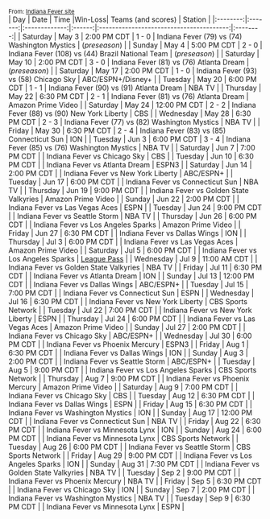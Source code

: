 <small>From: [Indiana Fever site](https://fever.wnba.com/schedule?season=2025&month=all&location=all&opponent=all)</small>  
|    Day   |   Date  |     Time      |Win-Loss|                Teams (and scores)        |  Station |
|:--------:|:-------:|:-------------:|:------:|:----------------------------------------:|:--------:|
| Saturday | May 3 | 2:00 PM CDT | 1 - 0 | Indiana Fever (79) vs (74) Washington Mystics | (*preseason*) |
| Sunday | May 4 | 5:00 PM CDT | 2 - 0 | Indiana Fever (108) vs (44) Brazil National Team | (*preseason*) |
| Saturday | May 10 | 2:00 PM CDT | 3 - 0 | Indiana Fever  (81) vs (76) Atlanta Dream | (*preseason*) |
| Saturday | May 17 | 2:00 PM CDT | 1 - 0 | Indiana Fever (93) vs (58) Chicago Sky | ABC/ESPN+/Disney+ |
| Tuesday | May 20 | 6:00 PM CDT |  1 - 1 | Indiana Fever (90) vs (91) Atlanta Dream | NBA TV |
| Thursday | May 22 | 6:30 PM CDT |  2 - 1  | Indiana Fever (81) vs (76) Atlanta Dream | Amazon Prime Video |
| Saturday | May 24 | 12:00 PM CDT |  2 - 2  | Indiana Fever (88) vs (90) New York Liberty | CBS |
| Wednesday | May 28 | 6:30 PM CDT |  2 - 3  | Indiana Fever (77) vs (82) Washington Mystics | NBA TV |
| Friday | May 30 | 6:30 PM CDT |  2 - 4  | Indiana Fever (83) vs (85) Connecticut Sun | ION |
| Tuesday | Jun 3 | 6:00 PM CDT |  3 - 4  | Indiana Fever (85) vs (76) Washington Mystics | NBA TV |
| Saturday | Jun 7 | 7:00 PM CDT |       | Indiana Fever vs Chicago Sky | CBS |
| Tuesday | Jun 10 | 6:30 PM CDT |       | Indiana Fever vs Atlanta Dream | ESPN3 |
| Saturday | Jun 14 | 2:00 PM CDT |       | Indiana Fever vs New York Liberty | ABC/ESPN+ |
| Tuesday | Jun 17 | 6:00 PM CDT |       | Indiana Fever vs Connecticut Sun | NBA TV |
| Thursday | Jun 19 | 9:00 PM CDT |       | Indiana Fever vs Golden State Valkyries | Amazon Prime Video |
| Sunday | Jun 22 | 2:00 PM CDT |       | Indiana Fever vs Las Vegas Aces | ESPN |
| Tuesday | Jun 24 | 9:00 PM CDT |       | Indiana Fever vs Seattle Storm | NBA TV |
| Thursday | Jun 26 | 6:00 PM CDT |       | Indiana Fever vs Los Angeles Sparks | Amazon Prime Video |
| Friday | Jun 27 | 6:30 PM CDT |       | Indiana Fever vs Dallas Wings | ION |
| Thursday | Jul 3 | 6:00 PM CDT |       | Indiana Fever vs Las Vegas Aces | Amazon Prime Video |
| Saturday | Jul 5 | 6:00 PM CDT |       | Indiana Fever vs Los Angeles Sparks | [League Pass](https://www.wnba.com/leaguepass) |
| Wednesday | Jul 9 | 11:00 AM CDT |       | Indiana Fever vs Golden State Valkyries | NBA TV |
| Friday | Jul 11 | 6:30 PM CDT |       | Indiana Fever vs Atlanta Dream | ION |
| Sunday | Jul 13 | 12:00 PM CDT |       | Indiana Fever vs Dallas Wings | ABC/ESPN+ |
| Tuesday | Jul 15 | 7:00 PM CDT |       | Indiana Fever vs Connecticut Sun | ESPN |
| Wednesday | Jul 16 | 6:30 PM CDT |       | Indiana Fever vs New York Liberty | CBS Sports Network |
| Tuesday | Jul 22 | 7:00 PM CDT |       | Indiana Fever vs New York Liberty | ESPN |
| Thursday | Jul 24 | 6:00 PM CDT |       | Indiana Fever vs Las Vegas Aces | Amazon Prime Video |
| Sunday | Jul 27 | 2:00 PM CDT |       | Indiana Fever vs Chicago Sky | ABC/ESPN+ |
| Wednesday | Jul 30 | 6:00 PM CDT |       | Indiana Fever vs Phoenix Mercury | ESPN3 |
| Friday | Aug 1 | 6:30 PM CDT |       | Indiana Fever vs Dallas Wings | ION |
| Sunday | Aug 3 | 2:00 PM CDT |       | Indiana Fever vs Seattle Storm | ABC/ESPN+ |
| Tuesday | Aug 5 | 9:00 PM CDT |       | Indiana Fever vs Los Angeles Sparks | CBS Sports Network |
| Thursday | Aug 7 | 9:00 PM CDT |       | Indiana Fever vs Phoenix Mercury | Amazon Prime Video |
| Saturday | Aug 9 | 7:00 PM CDT |       | Indiana Fever vs Chicago Sky | CBS |
| Tuesday | Aug 12 | 6:30 PM CDT |       | Indiana Fever vs Dallas Wings | ESPN |
| Friday | Aug 15 | 6:30 PM CDT |       | Indiana Fever vs Washington Mystics | ION |
| Sunday | Aug 17 | 12:00 PM CDT |       | Indiana Fever vs Connecticut Sun | NBA TV |
| Friday | Aug 22 | 6:30 PM CDT |       | Indiana Fever vs Minnesota Lynx | ION |
| Sunday | Aug 24 | 6:00 PM CDT |       | Indiana Fever vs Minnesota Lynx | CBS Sports Network |
| Tuesday | Aug 26 | 6:00 PM CDT |       | Indiana Fever vs Seattle Storm | CBS Sports Network |
| Friday | Aug 29 | 9:00 PM CDT |       | Indiana Fever vs Los Angeles Sparks | ION |
| Sunday | Aug 31 | 7:30 PM CDT |       | Indiana Fever vs Golden State Valkyries | NBA TV |
| Tuesday | Sep 2 | 9:00 PM CDT |       | Indiana Fever vs Phoenix Mercury | NBA TV |
| Friday | Sep 5 | 6:30 PM CDT |       | Indiana Fever vs Chicago Sky | ION |
| Sunday | Sep 7 | 2:00 PM CDT |       | Indiana Fever vs Washington Mystics | NBA TV |
| Tuesday | Sep 9 | 6:30 PM CDT |       | Indiana Fever vs Minnesota Lynx | ESPN |
